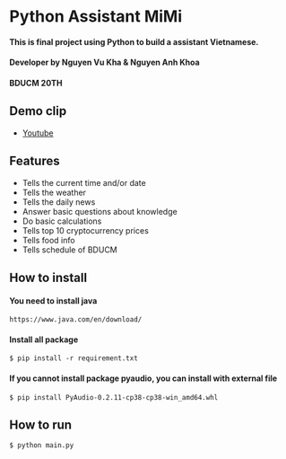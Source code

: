 # Python Assistant MiMi

#### This is final project using Python to build a assistant Vietnamese.
#### Developer by Nguyen Vu Kha & Nguyen Anh Khoa 
#### BDUCM 20TH

## Demo clip
- [Youtube](https://youtu.be/F0400WaPONE)


## Features
- Tells the current time and/or date
- Tells the weather
- Tells the daily news 
- Answer basic questions about knowledge
- Do basic calculations
- Tells top 10 cryptocurrency prices
- Tells food info
- Tells schedule of BDUCM

## How to install 


#### You need to install java 
```
https://www.java.com/en/download/
```

#### Install all package 
```
$ pip install -r requirement.txt
```

#### If you cannot install package pyaudio, you can install with external file 
```
$ pip install PyAudio-0.2.11-cp38-cp38-win_amd64.whl
```

## How to run
```
$ python main.py 
```
